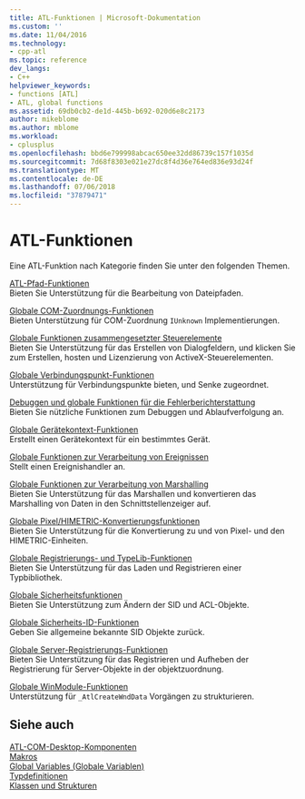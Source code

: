 ```yaml
---
title: ATL-Funktionen | Microsoft-Dokumentation
ms.custom: ''
ms.date: 11/04/2016
ms.technology:
- cpp-atl
ms.topic: reference
dev_langs:
- C++
helpviewer_keywords:
- functions [ATL]
- ATL, global functions
ms.assetid: 69db0cb2-de1d-445b-b692-020d6e8c2173
author: mikeblome
ms.author: mblome
ms.workload:
- cplusplus
ms.openlocfilehash: bbd6e799998abcac650ee32dd86739c157f1035d
ms.sourcegitcommit: 7d68f8303e021e27dc8f4d36e764ed836e93d24f
ms.translationtype: MT
ms.contentlocale: de-DE
ms.lasthandoff: 07/06/2018
ms.locfileid: "37879471"
---
```

# <a name="atl-functions"></a>ATL-Funktionen


Eine ATL-Funktion nach Kategorie finden Sie unter den folgenden Themen.  
  
 [ATL-Pfad-Funktionen](../../atl/reference/com-map-global-functions.md)  
 Bieten Sie Unterstützung für die Bearbeitung von Dateipfaden.
 
 [Globale COM-Zuordnungs-Funktionen](../../atl/reference/com-map-global-functions.md)  
 Bieten Unterstützung für COM-Zuordnung `IUnknown` Implementierungen.  
  
 [Globale Funktionen zusammengesetzter Steuerelemente](../../atl/reference/composite-control-global-functions.md)  
 Bieten Sie Unterstützung für das Erstellen von Dialogfeldern, und klicken Sie zum Erstellen, hosten und Lizenzierung von ActiveX-Steuerelementen.  
  
 [Globale Verbindungspunkt-Funktionen](../../atl/reference/connection-point-global-functions.md)  
 Unterstützung für Verbindungspunkte bieten, und Senke zugeordnet.  
  
 [Debuggen und globale Funktionen für die Fehlerberichterstattung](../../atl/reference/debugging-and-error-reporting-global-functions.md)  
 Bieten Sie nützliche Funktionen zum Debuggen und Ablaufverfolgung an.  
  
 [Globale Gerätekontext-Funktionen](../../atl/reference/device-context-global-functions.md)  
 Erstellt einen Gerätekontext für ein bestimmtes Gerät.  
  
 [Globale Funktionen zur Verarbeitung von Ereignissen](../../atl/reference/event-handling-global-functions.md)  
 Stellt einen Ereignishandler an.  
  
 [Globale Funktionen zur Verarbeitung von Marshalling](../../atl/reference/marshaling-global-functions.md)  
 Bieten Sie Unterstützung für das Marshallen und konvertieren das Marshalling von Daten in den Schnittstellenzeiger auf.  
  
 [Globale Pixel/HIMETRIC-Konvertierungsfunktionen](../../atl/reference/pixel-himetric-conversion-global-functions.md)  
 Bieten Sie Unterstützung für die Konvertierung zu und von Pixel- und den HIMETRIC-Einheiten.  
  
 [Globale Registrierungs- und TypeLib-Funktionen](../../atl/reference/registry-and-typelib-global-functions.md)  
 Bieten Sie Unterstützung für das Laden und Registrieren einer Typbibliothek.  
  
 [Globale Sicherheitsfunktionen](../../atl/reference/security-global-functions.md)  
 Bieten Sie Unterstützung zum Ändern der SID und ACL-Objekte.  
  
 [Globale Sicherheits-ID-Funktionen](../../atl/reference/security-identifier-global-functions.md)  
 Geben Sie allgemeine bekannte SID Objekte zurück.  
  
 [Globale Server-Registrierungs-Funktionen](../../atl/reference/server-registration-global-functions.md)  
 Bieten Sie Unterstützung für das Registrieren und Aufheben der Registrierung für Server-Objekte in der objektzuordnung.  
  
 [Globale WinModule-Funktionen](../../atl/reference/winmodule-global-functions.md)  
 Unterstützung für `_AtlCreateWndData` Vorgängen zu strukturieren.  
  
## <a name="see-also"></a>Siehe auch  
    
 [ATL-COM-Desktop-Komponenten](../../atl/atl-com-desktop-components.md)   
 [Makros](../../atl/reference/atl-macros.md)   
 [Global Variables (Globale Variablen)](../../atl/reference/atl-global-variables.md)   
 [Typdefinitionen](../../atl/reference/atl-typedefs.md)   
 [Klassen und Strukturen](../../atl/reference/atl-classes.md)
